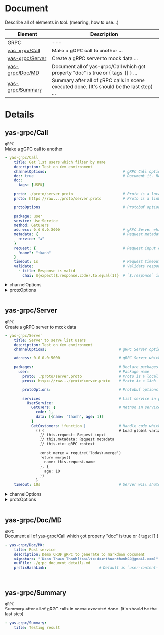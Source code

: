 # Document
Describe all of elements in tool. (meaning, how to use...)

| Element | Description |  
|---|---|  
| GRPC | --- |
|[yas-grpc/Call](#user-content-grpc-yas-grpc%2fcall)| Make a gGPC call to another ...|  
|[yas-grpc/Server](#user-content-grpc-yas-grpc%2fserver)| Create a gRPC server to mock data ...|  
|[yas-grpc/Doc/MD](#user-content-grpc-yas-grpc%2fdoc%2fmd)| Document all of yas-grpc/Call which got property "doc" is true or { tags: [] } ...|  
|[yas-grpc/Summary](#user-content-grpc-yas-grpc%2fsummary)| Summary after all of gRPC calls in scene executed done. (It's should be the last step) ...|  
  
  
# Details
<a id="user-content-grpc-yas-grpc%2fcall" name="user-content-grpc-yas-grpc%2fcall"></a>
## yas-grpc/Call
`gRPC`  
Make a gGPC call to another  
```yaml
- yas-grpc/Call
    title: Get list users which filter by name
    description: Test on dev environment
    channelOptions:                                   # gRPC Call options
    doc: true                                         # Document it. Reference to "yas-grpc/Doc/MD"
    doc:
      tags: [USER]

    proto: ./proto/server.proto                       # Proto is a local file
    proto: https://raw.../proto/server.proto          # Proto is a link

    protoOptions:                                     # Protobuf options

    package: user
    service: UserService
    method: GetUsers
    address: 0.0.0.0:5000                             # gRPC Server which send a call to
    metadata: {                                       # Request metadata
      service: "A"
    }
    request: {                                        # Request input data
      "name": "thanh"
    }
    timeout: 1s                                       # Request timeout
    validate:                                         # Validate response after request done. Reference to [Validate](https://github.com/doanthuanthanh88/yaml-scene/wiki#Validate)
      - title: Response is valid
        chai: ${expect($.response.code).to.equal(1)}  # `$.response` is the result after make a gRPC call
```

<details>
  <summary>channelOptions</summary>

  - 'grpc.ssl_target_name_override'?: string;
  - 'grpc.primary_user_agent'?: string;
  - 'grpc.secondary_user_agent'?: string;
  - 'grpc.default_authority'?: string;
  - 'grpc.keepalive_time_ms'?: number;
  - 'grpc.keepalive_timeout_ms'?: number;
  - 'grpc.keepalive_permit_without_calls'?: number;
  - 'grpc.service_protoOptions'?: string;
  - 'grpc.max_concurrent_streams'?: number;
  - 'grpc.initial_reconnect_backoff_ms'?: number;
  - 'grpc.max_reconnect_backoff_ms'?: number;
  - 'grpc.use_local_subchannel_pool'?: number;
  - 'grpc.max_send_message_length'?: number;
  - 'grpc.max_receive_message_length'?: number;
  - 'grpc.enable_http_proxy'?: number;
  - 'grpc.http_connect_target'?: string;
  - 'grpc.http_connect_creds'?: string;
  - 'grpc.default_compression_algorithm'?: CompressionAlgorithms;
  - 'grpc.enable_channelz'?: number;
  - 'grpc-node.max_session_memory'?: number;
  - ...
</details>

<details>
  <summary>protoOptions</summary>

  - 'keepCase': true,
  - 'longs': String,
  - 'enums': String,
  - 'defaults': true,
  - 'oneofs': true
  - 'includeDirs': []
  - ...
</details>
<br/>

<a id="user-content-grpc-yas-grpc%2fserver" name="user-content-grpc-yas-grpc%2fserver"></a>
## yas-grpc/Server
`gRPC`  
Create a gRPC server to mock data  
```yaml
- yas-grpc/Server
    title: Server to serve list users
    description: Test on dev environment
    channelOptions:                                 # gRPC Server options

    address: 0.0.0.0:5000                           # gRPC Server which send a call to

    packages:                                       # Declare packages in proto file
      user:                                         # Package name
        proto: ./proto/server.proto                 # Proto is a local file
        proto: https://raw.../proto/server.proto    # Proto is a link

        protoOptions:                               # Protobuf options

        services:                                   # List service in package
          UserService:
            GetUsers: {                             # Method in service. (Object or Function return data)
              code: 1,
              data: [{name: 'thanh', age: 1}]
            }
            GetCustomers: !function |               # Handle code which handle request and response data
              () {                                  # Load global variables into function. [More](https://github.com/doanthuanthanh88/yaml-scene/wiki#user-content-!tags-!function)
                // this.request: Request input
                // this.metadata: Request metadata
                // this.ctx: gRPC context

                const merge = require('lodash.merge')
                return merge({
                  name: this.request.name
                }, {
                  age: 10
                })
              }
    timeout: 10s                                    # Server will shutdown after the time
```

<details>
  <summary>channelOptions</summary>

  - 'grpc.ssl_target_name_override'?: string;
  - 'grpc.primary_user_agent'?: string;
  - 'grpc.secondary_user_agent'?: string;
  - 'grpc.default_authority'?: string;
  - 'grpc.keepalive_time_ms'?: number;
  - 'grpc.keepalive_timeout_ms'?: number;
  - 'grpc.keepalive_permit_without_calls'?: number;
  - 'grpc.service_protoOptions'?: string;
  - 'grpc.max_concurrent_streams'?: number;
  - 'grpc.initial_reconnect_backoff_ms'?: number;
  - 'grpc.max_reconnect_backoff_ms'?: number;
  - 'grpc.use_local_subchannel_pool'?: number;
  - 'grpc.max_send_message_length'?: number;
  - 'grpc.max_receive_message_length'?: number;
  - 'grpc.enable_http_proxy'?: number;
  - 'grpc.http_connect_target'?: string;
  - 'grpc.http_connect_creds'?: string;
  - 'grpc.default_compression_algorithm'?: CompressionAlgorithms;
  - 'grpc.enable_channelz'?: number;
  - 'grpc-node.max_session_memory'?: number;
  - ...
</details>

<details>
  <summary>protoOptions</summary>

  - 'keepCase': true,
  - 'longs': String,
  - 'enums': String,
  - 'defaults': true,
  - 'oneofs': true
  - 'includeDirs': []
  - ...
</details>
<br/>

<a id="user-content-grpc-yas-grpc%2fdoc%2fmd" name="user-content-grpc-yas-grpc%2fdoc%2fmd"></a>
## yas-grpc/Doc/MD
`gRPC`  
Document all of yas-grpc/Call which got property "doc" is true or { tags: [] }  

```yaml
- yas-grpc/Doc/MD:
    title: Post service
    description: Demo CRUD gRPC to generate to markdown document
    signature: "[Doan Thuan Thanh](mailto:doanthuanthanh88@gmail.com)"
    outFile: ./grpc_document_details.md
    prefixHashLink:                        # Default is `user-content-` for github
```

<br/>

<a id="user-content-grpc-yas-grpc%2fsummary" name="user-content-grpc-yas-grpc%2fsummary"></a>
## yas-grpc/Summary
`gRPC`  
Summary after all of gRPC calls in scene executed done. (It's should be the last step)  

```yaml
- yas-grpc/Summary:
    title: Testing result
```

<br/>

  